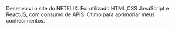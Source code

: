 
Desenvolvi o site do NETFLIX. Foi utilizado HTML,CSS JavaScript e ReactJS, com consumo de APIS.
Otimo para aprimoriar meus conhecimentos.
